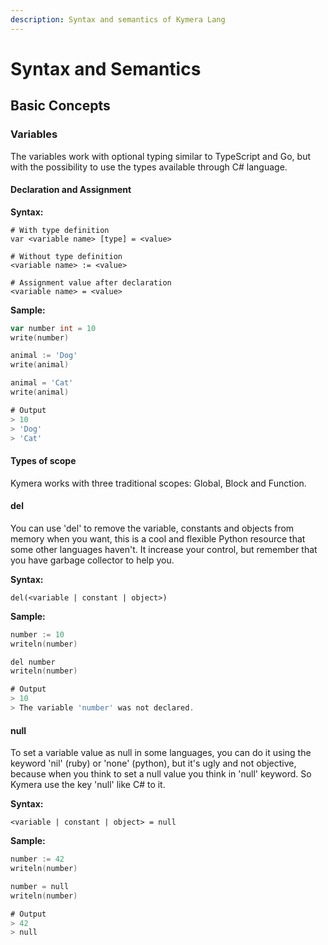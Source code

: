 ```yaml
---
description: Syntax and semantics of Kymera Lang
---
```


# Syntax and Semantics

## Basic Concepts

### Variables

The variables work with optional typing similar to TypeScript and Go, but with the possibility to use the types available through C\# language.

#### Declaration and Assignment

 **Syntax:**

```text
# With type definition
var <variable name> [type] = <value>

# Without type definition
<variable name> := <value>

# Assignment value after declaration
<variable name> = <value>
```

**Sample:**

```go
var number int = 10
write(number)

animal := 'Dog'
write(animal)

animal = 'Cat'
write(animal)

# Output
> 10
> 'Dog'
> 'Cat'
```

####  Types of scope

Kymera works with three traditional scopes: Global, Block and Function.

#### del

You can use 'del' to remove the variable, constants and objects from memory when you want, this is a cool and flexible Python resource that some other languages haven't. It increase your control, but remember that you have garbage collector to help you.

 **Syntax:**

```text
del(<variable | constant | object>)
```

 **Sample:**

```go
number := 10
writeln(number)

del number
writeln(number)

# Output
> 10
> The variable 'number' was not declared.
```

#### null

 To set a variable value as null in some languages, you can do it using the keyword 'nil' \(ruby\) or 'none' \(python\), but it's ugly and not objective, because when you think to set a null value you think in 'null' keyword. So Kymera use the key 'null' like C\# to it.

 **Syntax:**

```text
<variable | constant | object> = null
```

 **Sample:**

```go
number := 42
writeln(number)

number = null
writeln(number)

# Output
> 42
> null
```

